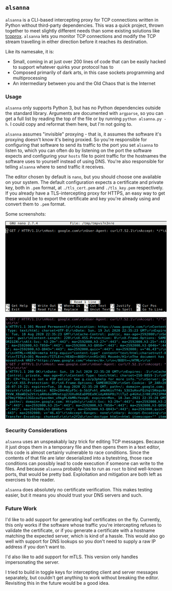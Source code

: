 ## ``alsanna``
``alsanna`` is a CLI-based intercepting proxy for TCP connections written in Python without third-party dependencies. This was a quick project, thrown together to meet slightly different needs than some existing solutions like [tcpprox](https://github.com/nccgroup/tcpprox). ``alsanna`` lets you monitor TCP connections and modify the TCP stream travelling in either direction before it reaches its destination.

Like its namesake, it is:
* Small, coming in at just over 200 lines of code that can be easily hacked to support whatever quirks your protocol has to
* Composed primarily of dark arts, in this case sockets programming and multiprocessing
* An intermediary between you and the Old Chaos that is the Internet

### Usage

``alsanna`` only supports Python 3, but has no Python dependencies outside the standard library. Arguments are documented with ``argparse``, so you can get a full list by reading the top of the file or by running ``python alsanna.py -h``. I could copy and reformat them here, but I'm not going to.

``alsanna`` assumes "invisible" proxying - that is, it assumes the software it's proxying doesn't know it's being proxied. So you're responsible for configuring that software to send its traffic to the port you set ``alsanna`` to listen to, which you can often do by listening on the port the software expects and configuring your ``hosts`` file to point traffic for the hostnames the software uses to yourself instead of using DNS. You're also responsible for telling ``alsanna`` where to send traffic it receives.

The editor chosen by default is ``nano``, but you should choose one available on your system. The default configuration expects a certificate and private key, both in ``.pem`` format, at ``./tls_cert.pem`` and ``./tls_key.pem`` respectively. If you already have a TLS-intercepting proxy for HTTPS, an easy way to get these would be to export the certificate and key you're already using and convert them to ``.pem`` format.

Some screenshots:

![Nano](images/Nano.png)

![PassiveListening](images/Passive.png)

### Security Considerations
``alsanna`` uses an unspeakably lazy trick for editing TCP messages. Because it just drops them in a temporary file and then opens them in a text editor, this code is almost certainly vulnerable to race conditions. Since the contents of that file are later deserialized into a bytestring, those race conditions can possibly lead to code execution if someone can write to the files. And because ``alsanna`` probably has to run as ``root`` to bind well-known ports, that would be pretty bad. Exploitation and mitigation are both left as exercises to the reader.

``alsanna`` does absolutely no certificate verification. This makes testing easier, but it means you should trust your DNS servers and such.

### Future Work
I'd like to add support for generating leaf certificates on the fly. Currently, this only works if the software whose traffic you're intercepting refuses to validate the certificate, or if you generate a certificate with a hostname matching the expected server, which is kind of a hassle. This would also go well with support for DNS lookups so you don't need to supply a raw IP address if you don't want to.

I'd also like to add support for mTLS. This version only handles impersonating the server.

I tried to build in toggle keys for intercepting client and server messages separately, but couldn't get anything to work without breaking the editor. Revisiting this in the future would be a good idea.
